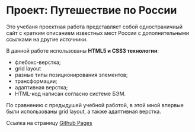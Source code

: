 # Проект: Путешествие по России

Это учебаня проектная работа представляет собой одностраничный сайт с кратким описанием известных мест России с дополнительными ссылками на другие источники.

В данной работе использованы **HTML5 и CSS3 технологии**:
* флебокс-верстка;
* grid layout
* разные типы позиционирования элементов;
* трансформации;
* адаптивная верстка;
* HTML-код написан согласно системе БЭМ.

По сравнению с предыдушей учебной работой, в этой мной впервые были использованы grid layout, а также адаптивная верстка.

Ссылка на страницу [Github Pages](https://izabellach.github.io/russian-travel)
